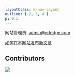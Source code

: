 ```yaml
---
layoutClass: m-nav-layout
outline: [ 2, 3, 4 ]
p: 0.1
---
```


<script setup>
import { NAV_DATA } from './data'
</script>


网站管理员: admin@erledge.com

[如何在本网站发布新文章](如何在本网站发布文章.md)

<MNavLinks v-for="{title, items} in NAV_DATA" :title="title" :items="items"/>

## Contributors

<a href="https://github.com/yixinnb/CDU-WiKi/graphs/contributors">
  <img src="https://contrib.rocks/image?repo=yixinnb/CDU-WiKi" />
</a>